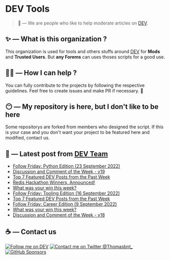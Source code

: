 # DEV Tools

> 🔧 — We are people who like to help moderate articles on [DEV](https://dev.to).

## ✨ — What is this organization ?

This organization is used for tools and others stuffs around [DEV](https://dev.to) for **Mods** and **Trusted Users**. But __any Forems__ can uses thoses scripts for a good use.


## 💪🏼 — How I can help ?

You can fully contribute to the projects by following the respective guidelines. Feel free to create issues and make PR if necessary. 🎉

## 😶 — My repository is here, but I don't like to be here

Some repositorys are forked from members who designed the script. If this is your case and you don't want your project to be featured here and modified, contact us.

## 📝 — Latest post from [DEV Team](https://dev.to/devteam)

<!-- BLOG-POST-LIST:START -->
- [Follow Friday: Python Edition &lpar;23 September 2022&rpar;](https://dev.to/devteam/follow-friday-python-edition-23-september-2022-5456)
- [Discussion and Comment of the Week - v19](https://dev.to/devteam/discussion-and-comment-of-the-week-v19-20ke)
- [Top 7 Featured DEV Posts from the Past Week](https://dev.to/devteam/top-7-featured-dev-posts-from-the-past-week-599b)
- [Redis Hackathon Winners, Announced!](https://dev.to/devteam/redis-hackathon-winners-announced-524d)
- [What was your win this week?](https://dev.to/devteam/what-was-your-win-this-week-4jb2)
- [Follow Friday: Tooling Edition &lpar;16 September 2022&rpar;](https://dev.to/devteam/follow-friday-tooling-edition-16-september-2022-5c49)
- [Top 7 Featured DEV Posts from the Past Week](https://dev.to/devteam/top-7-featured-dev-posts-from-the-past-week-4phi)
- [Follow Friday: Career Edition &lpar;9 September 2022&rpar;](https://dev.to/devteam/follow-friday-career-edition-8-september-2022-3np5)
- [What was your win this week?](https://dev.to/devteam/what-was-your-win-this-week-d5f)
- [Discussion and Comment of the Week - v18](https://dev.to/devteam/discussion-and-comment-of-the-week-v18-66m)
<!-- BLOG-POST-LIST:END -->


## ☕ — Contact us

[![Follow me on DEV](https://img.shields.io/badge/dev.to-%2308090A.svg?&style=for-the-badge&logo=dev.to&logoColor=white&alt=devto)](https://dev.to/thomasbnt)
[![Contact me on Twitter @Thomasbnt_](https://img.shields.io/badge/Contact%20me%20on%20Twitter-%231DA1F2.svg?&style=for-the-badge&logo=twitter&logoColor=white&alt=twitter)](https://twitter.com/messages/1142357270-1142357270?text=Hello,%20I%20contact%20you%20from%20devtotools%20&recipient_id=1142357270) [![GitHub Sponsors](https://img.shields.io/badge/Sponsor%20me-%23EA54AE.svg?&style=for-the-badge&logo=github-sponsors&logoColor=white)](https://github.com/sponsors/thomasbnt)


